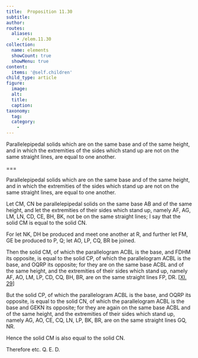 ```yaml
---
title:  Proposition 11.30
subtitle: 
author:
routes:
  aliases:
    - /elem.11.30
collection:
  name: elements
  showCount: true
  showMenu: true
content:
  items: '@self.children'
child_type: article
figure:
  image:
  alt:
  title:
  caption:
taxonomy:
  tag:
  category:
    - 
---
```


<p><hi rend="ital">Parallelepipedal solids which are on the same base and of the same height</hi>, <hi rend="ital">and in which the extremities of the sides which stand up are not on the same straight lines</hi>, <hi rend="ital">are equal to one another.</hi>
       <pb n="335"/></p>

===

<p><span class="ital">Parallelepipedal solids which are on the same base and of the same height</span>, <span class="ital">and in which the extremities of the sides which stand up are not on the same straight lines</span>, <span class="ital">are equal to one another.</span>
       <pb n="335"/></p>

<p>Let <span class="ital">CM</span>, <span class="ital">CN</span> be parallelepipedal solids on the same base <span class="ital">AB</span> and of the same height, and let the extremities of their sides which stand up, namely <span class="ital">AF</span>, <span class="ital">AG</span>, <span class="ital">LM</span>, <span class="ital">LN</span>, <span class="ital">CD</span>, <span class="ital">CE</span>, <span class="ital">BH</span>, <span class="ital">BK</span>, not be on the same straight lines; I say that the solid <span class="ital">CM</span> is equal to the solid <span class="ital">CN</span>. 
      </p>

<p>For let <span class="ital">NK</span>, <span class="ital">DH</span> be produced and meet one another at <span class="ital">R</span>, and further let <span class="ital">FM</span>, <span class="ital">GE</span> be produced to <span class="ital">P</span>, <span class="ital">Q</span>; let <span class="ital">AO</span>, <span class="ital">LP</span>, <span class="ital">CQ</span>, <span class="ital">BR</span> be joined. </p>

<p>Then the solid <span class="ital">CM</span>, of which the parallelogram <span class="ital">ACBL</span> is the base, and <span class="ital">FDHM</span> its opposite, is equal to the solid <span class="ital">CP</span>, of which the parallelogram <span class="ital">ACBL</span> is the base, and <span class="ital">OQRP</span> its opposite; for they are on the same base <span class="ital">ACBL</span> and of the same height, and the extremities of their sides which stand up, namely <span class="ital">AF</span>, <span class="ital">AO</span>, <span class="ital">LM</span>, <span class="ital">LP</span>, <span class="ital">CD</span>, <span class="ital">CQ</span>, <span class="ital">BH</span>, <span class="ital">BR</span>, are on the same straight lines <span class="ital">FP</span>, <span class="ital">DR</span>. [<a href="/elem.11.29">XI. 29</a>] </p>

<p>But the solid <span class="ital">CP</span>, of which the parallelogram <span class="ital">ACBL</span> is the base, and <span class="ital">OQRP</span> its opposite, is equal to the solid <span class="ital">CN</span>, of which the parallelogram <span class="ital">ACBL</span> is the base and <span class="ital">GEKN</span> its opposite; for they are again on the same base <span class="ital">ACBL</span> and of the same height, and the extremities of their sides which stand up, namely <span class="ital">AG</span>, <span class="ital">AO</span>, <span class="ital">CE</span>, <span class="ital">CQ</span>, <span class="ital">LN</span>, <span class="ital">LP</span>, <span class="ital">BK</span>, <span class="ital">BR</span>, are on the same straight lines <span class="ital">GQ</span>, <span class="ital">NR</span>. </p>

<p>Hence the solid <span class="ital">CM</span> is also equal to the solid <span class="ital">CN</span>. </p>

<p>Therefore etc. Q. E. D.</p>
